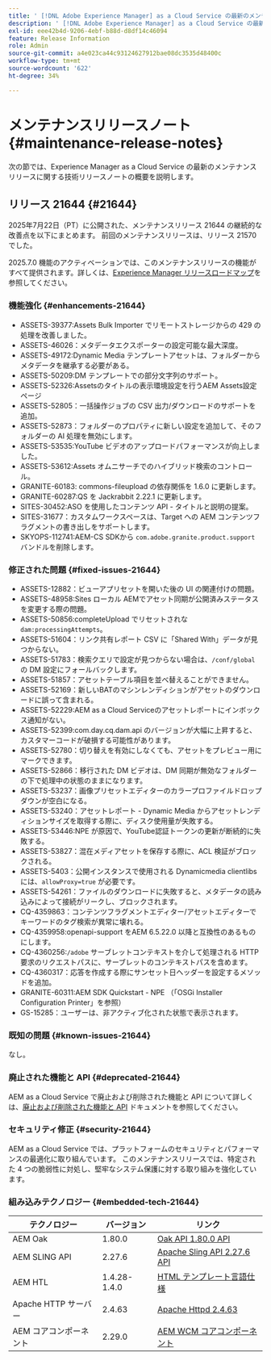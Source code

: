 ```yaml
---
title: ' [!DNL Adobe Experience Manager] as a Cloud Service の最新のメンテナンスリリースノート。'
description: ' [!DNL Adobe Experience Manager] as a Cloud Service の最新のメンテナンスリリースノート。'
exl-id: eee42b4d-9206-4ebf-b88d-d8df14c46094
feature: Release Information
role: Admin
source-git-commit: a4e023ca44c93124627912bae08dc3535d48400c
workflow-type: tm+mt
source-wordcount: '622'
ht-degree: 34%

---
```



# メンテナンスリリースノート {#maintenance-release-notes}

次の節では、Experience Manager as a Cloud Service の最新のメンテナンスリリースに関する技術リリースノートの概要を説明します。

## リリース 21644 {#21644}

2025年7月22日（PT）に公開された、メンテナンスリリース 21644 の継続的な改善点を以下にまとめます。 前回のメンテナンスリリースは、リリース 21570 でした。

2025.7.0 機能のアクティベーションでは、このメンテナンスリリースの機能がすべて提供されます。詳しくは、[Experience Manager リリースロードマップ](https://experienceleague.adobe.com/ja/docs/experience-manager-release-information/aem-release-updates/update-releases-roadmap)を参照してください。

### 機能強化 {#enhancements-21644}

* ASSETS-39377:Assets Bulk Importer でリモートストレージからの 429 の処理を改善しました。
* ASSETS-46026：メタデータエクスポーターの設定可能な最大深度。
* ASSETS-49172:Dynamic Media テンプレートアセットは、フォルダーからメタデータを継承する必要がある。
* ASSETS-50209:DM テンプレートでの部分文字列のサポート。
* ASSETS-52326:Assetsのタイトルの表示環境設定を行うAEM Assets設定ページ
* ASSETS-52805：一括操作ジョブの CSV 出力/ダウンロードのサポートを追加。
* ASSETS-52873：フォルダーのプロパティに新しい設定を追加して、そのフォルダーの AI 処理を無効にします。
* ASSETS-53535:YouTube ビデオのアップロードパフォーマンスが向上しました。
* ASSETS-53612:Assets オムニサーチでのハイブリッド検索のコントロール。
* GRANITE-60183: commons-fileupload の依存関係を 1.6.0 に更新します。
* GRANITE-60287:QS を Jackrabbit 2.22.1 に更新します。
* SITES-30452:ASO を使用したコンテンツ API - タイトルと説明の提案。
* SITES-31677：カスタムワークスペースは、Target への AEM コンテンツフラグメントの書き出しをサポートします。
* SKYOPS-112741:AEM-CS SDKから `com.adobe.granite.product.support` バンドルを削除します。

### 修正された問題 {#fixed-issues-21644}

* ASSETS-12882：ビューアプリセットを開いた後の UI の関連付けの問題。
* ASSETS-48958:Sites ローカル AEMでアセット同期が公開済みステータスを変更する際の問題。
* ASSETS-50856:completeUpload でリセットされな `dam:processingAttempts`。
* ASSETS-51604：リンク共有レポート CSV に「Shared With」データが見つからない。
* ASSETS-51783：検索クエリで設定が見つからない場合は、`/conf/global` の DM 設定にフォールバックします。
* ASSETS-51857：アセットテーブル項目を並べ替えることができません。
* ASSETS-52169：新しいBATのマシンレンディションがアセットのダウンロードに誤って含まれる。
* ASSETS-52229:AEM as a Cloud Serviceのアセットレポートにインボックス通知がない。
* ASSETS-52399:com.day.cq.dam.api のバージョンが大幅に上昇すると、カスタマーコードが破損する可能性があります。
* ASSETS-52780：切り替えを有効にしなくても、アセットをプレビュー用にマークできます。
* ASSETS-52866：移行された DM ビデオは、DM 同期が無効なフォルダーの下で処理中の状態のままになります。
* ASSETS-53237：画像プリセットエディターのカラープロファイルドロップダウンが空白になる。
* ASSETS-53240：アセットレポート - Dynamic Media からアセットレンディションサイズを取得する際に、ディスク使用量が失敗する。
* ASSETS-53446:NPE が原因で、YouTube認証トークンの更新が断続的に失敗する。
* ASSETS-53827：混在メディアセットを保存する際に、ACL 検証がブロックされる。
* ASSETS-5403：公開インスタンスで使用される Dynamicmedia clientlibs には、`allowProxy=true` が必要です。
* ASSETS-54261：ファイルのダウンロードに失敗すると、メタデータの読み込みによって接続がリークし、ブロックされます。
* CQ-4359863：コンテンツフラグメントエディター/アセットエディターでキーワードのタグ検索が異常に壊れる。
* CQ-4359958:openapi-support をAEM 6.5.22.0 以降と互換性のあるものにします。
* CQ-4360256:`/adobe` サーブレットコンテキストを介して処理される HTTP 要求のリクエストパスに、サーブレットのコンテキストパスを含めます。
* CQ-4360317：応答を作成する際にサンセット日ヘッダーを設定するメソッドを追加。
* GRANITE-60311:AEM SDK Quickstart - NPE （「OSGi Installer Configuration Printer」を参照）
* GS-15285：ユーザーは、非アクティブ化された状態で表示されます。

### 既知の問題 {#known-issues-21644}

なし。

### 廃止された機能と API {#deprecated-21644}

AEM as a Cloud Service で廃止および削除された機能と API について詳しくは、[廃止および削除された機能と API](/help/release-notes/deprecated-removed-features.md) ドキュメントを参照してください。

### セキュリティ修正 {#security-21644}

AEM as a Cloud Service では、プラットフォームのセキュリティとパフォーマンスの最適化に取り組んでいます。 このメンテナンスリリースでは、特定された 4 つの脆弱性に対処し、堅牢なシステム保護に対する取り組みを強化しています。

### 組み込みテクノロジー {#embedded-tech-21644}

| テクノロジー | バージョン | リンク |
|---|---|---|
| AEM Oak | 1.80.0 | [Oak API 1.80.0 API](https://www.javadoc.io/doc/org.apache.jackrabbit/oak-api/1.80/index.html) |
| AEM SLING API | 2.27.6 | [Apache Sling API 2.27.6 API](https://www.javadoc.io/doc/org.apache.sling/org.apache.sling.api/latest/index.html) |
| AEM HTL | 1.4.28-1.4.0 | [HTML テンプレート言語仕様](https://github.com/adobe/htl-spec) |
| Apache HTTP サーバー | 2.4.63 | [Apache Httpd 2.4.63](https://github.com/apache/httpd/blob/2.4.63/CHANGES) |
| AEM コアコンポーネント | 2.29.0 | [AEM WCM コアコンポーネント](https://github.com/adobe/aem-core-wcm-components) |
